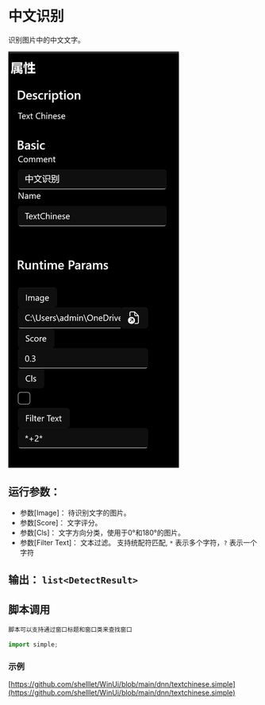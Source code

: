 # 中文识别 
识别图片中的中文文字。

![param](./images/2022-11-07_092842.png ':size=90%')


## 运行参数：

* 参数[Image]： 待识别文字的图片。
* 参数[Score]： 文字评分。
* 参数[Cls]： 文字方向分类，使用于0°和180°的图片。
* 参数[Filter Text]： 文本过滤。
    支持统配符匹配, `*` 表示多个字符，`?` 表示一个字符

## 输出： `list<DetectResult>`


## 脚本调用
    脚本可以支持通过窗口标题和窗口类来查找窗口

```python
import simple;


```

### 示例

[https://github.com/shelllet/WinUi/blob/main/dnn/textchinese.simple](https://github.com/shelllet/WinUi/blob/main/dnn/textchinese.simple)
